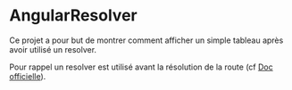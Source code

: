 # AngularResolver

Ce projet a pour but de montrer comment afficher un simple tableau après avoir utilisé un resolver.

Pour rappel un resolver est utilisé avant la résolution de la route (cf [Doc officielle](https://angular.io/api/router/Resolve)).

